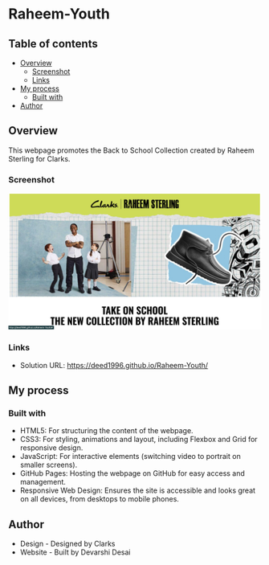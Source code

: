 # Raheem-Youth

## Table of contents
- [Overview](#overview)
  - [Screenshot](#screenshot)
  - [Links](#links)
- [My process](#my-process)
  - [Built with](#built-with)
- [Author](#author)

## Overview
This webpage promotes the Back to School Collection created by Raheem Sterling for Clarks. 

### Screenshot

![](assets/screenshot.jpeg)

### Links

- Solution URL: <a href="https://deed1996.github.io/Raheem-Youth/" target="_blank">https://deed1996.github.io/Raheem-Youth/</a>

## My process

### Built with

- HTML5: For structuring the content of the webpage.
- CSS3: For styling, animations and layout, including Flexbox and Grid for responsive design.
- JavaScript: For interactive elements (switching video to portrait on smaller screens).
- GitHub Pages: Hosting the webpage on GitHub for easy access and management.
- Responsive Web Design: Ensures the site is accessible and looks great on all devices, from desktops to mobile phones.

## Author

- Design - Designed by Clarks
- Website - Built by Devarshi Desai

